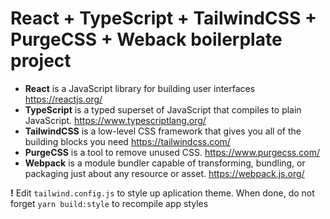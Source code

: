 # React + TypeScript + TailwindCSS + PurgeCSS + Weback boilerplate project

- **React** is a JavaScript library for building user interfaces https://reactjs.org/
- **TypeScript** is a typed superset of JavaScript that compiles to plain JavaScript. https://www.typescriptlang.org/
- **TailwindCSS** is a low-level CSS framework that gives you all of the building blocks you need https://tailwindcss.com/
- **PurgeCSS** is a tool to remove unused CSS. https://www.purgecss.com/
- **Webpack** is a module bundler capable of transforming, bundling, or packaging just about any resource or asset. https://webpack.js.org/

**!** Edit `tailwind.config.js` to style up aplication theme. When done, do not forget `yarn build:style` to recompile app styles
